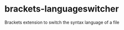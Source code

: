 brackets-languageswitcher
=========================

Brackets extension to switch the syntax language of a file

